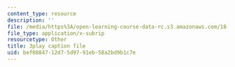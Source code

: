 ```yaml
---
content_type: resource
description: ''
file: /media/https%3A/open-learning-course-data-rc.s3.amazonaws.com/18-01sc-single-variable-calculus-fall-2010/bef0884712d75d9791eb58a2bd9b1c7e_MK_0QHbUnIA.vtt
file_type: application/x-subrip
resourcetype: Other
title: 3play caption file
uid: bef08847-12d7-5d97-91eb-58a2bd9b1c7e
---
```

